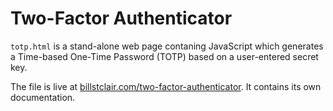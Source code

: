 # Two-Factor Authenticator

`totp.html` is a stand-alone web page contaning JavaScript which generates a Time-based One-Time Password (TOTP) based on a user-entered secret key.

The file is live at [billstclair.com/two-factor-authenticator](https://billstclair.com/two-factor-authenticator/). It contains its own documentation.
